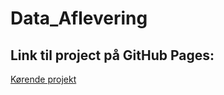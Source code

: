 # Data_Aflevering

## Link til project på GitHub Pages:

[Kørende projekt](https://loxiuz.github.io/Data_Aflevering/)
